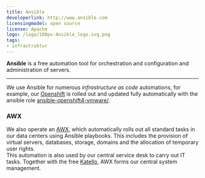 ```yaml
---
title: Ansible
developerlink: http://www.ansible.com
licensingmodel: open source
license: Apache
logo: /logo/100px-Ansible_logo.svg.png
tags:
- infrastruktur
---
```

__Ansible__ is a free automation tool for orchestration and configuration and administration of servers.

---

We use Ansible for numerous _infrastructure as code_ automations, for example, our [Openshift](openshift.html) is rolled out and updated fully automatically with the ansible role [ansible-openshift4-vmware/](https://github.com/it-at-m/ansible-openshift4-vmware/).

### AWX

We also operate an [AWX](https://github.com/ansible/awx), which automatically rolls out all standard tasks in our data centers using Ansible playbooks. This includes the provision of virtual servers, databases, storage, domains and the allocation of temporary user rights.  
This automation is also used by our central service desk to carry out IT tasks.
Together with the free [Katello](/software/katello), AWX forms our central system management.
